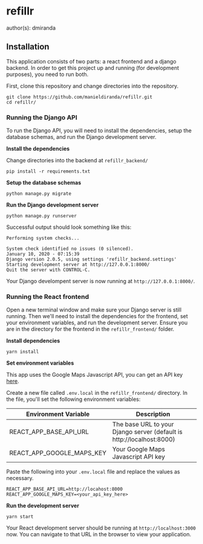 # refillr
author(s): dmiranda

## Installation
This application consists of two parts: a react frontend and a django backend.
In order to get this project up and running (for development purposes), you
need to run both.

First, clone this repository and change directories into the repository.

```
git clone https://github.com/manieldiranda/refillr.git
cd refillr/
```

### Running the Django API
To run the Django API, you will need to install the dependencies, setup the
database schemas, and run the Django development server.

**Install the dependencies**

Change directories into the backend at `refillr_backend/`

```
pip install -r requirements.txt
```

**Setup the database schemas**

```
python manage.py migrate
```

**Run the Django development server**

```
python manage.py runserver
```

Successful output should look something like this:

```
Performing system checks...

System check identified no issues (0 silenced).
January 10, 2020 - 07:15:39
Django version 2.0.5, using settings 'refillr_backend.settings'
Starting development server at http://127.0.0.1:8000/
Quit the server with CONTROL-C.
```

Your Django develompent server is now running at `http://127.0.0.1:8000/`.

### Running the React frontend
Open a new terminal window and make sure your Django server is still running.
Then we'll need to install the dependencies for the frontend, set your
environment variables, and run the development server. Ensure you are in the
directory for the frontend in the `refillr_frontend/` folder.

**Install dependencies**

```
yarn install
```

**Set environment variables**

This app uses the Google Maps Javascript API, you can get an API key
[here](https://developers.google.com/maps/documentation/javascript/get-api-key).

Create a new file called `.env.local` in the `refillr_frontend/` directory. In
the file, you'll set the following environment variables:

| Environment Variable      | Description                                                           |
| ------------------------- | --------------------------------------------------------------------- |
| REACT_APP_BASE_API_URL    | The base URL to your Django server (default is http://localhost:8000) |
| REACT_APP_GOOGLE_MAPS_KEY | Your Google Maps Javascript API key                                   |

Paste the following into your `.env.local` file and replace the values as
necessary.

```
REACT_APP_BASE_API_URL=http://locahost:8000
REACT_APP_GOOGLE_MAPS_KEY=<your_api_key_here>
```

**Run the development server**

```
yarn start
```

Your React development server should be running at `http://localhost:3000` now. You can navigate to that URL in the browser to view your application.
